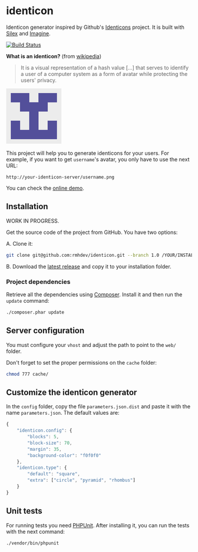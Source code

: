# identicon

Identicon generator inspired by Github's [Identicons](https://github.com/blog/1586-identicons) project.
It is built with [Silex](http://silex.sensiolabs.org) and [Imagine](http://imagine.readthedocs.org).

[![Build Status](https://travis-ci.org/rmhdev/identicon.png)](https://travis-ci.org/rmhdev/identicon)

**What is an identicon?** (from [wikipedia](http://en.wikipedia.org/wiki/Identicon))

>It is a visual representation of a hash value [...] that serves to
identify a user of a computer system as a form of avatar while protecting
the users' privacy.

![Identicon demo](doc/identicon.png)

This project will help you to generate identicons for your users.
For example, if you want to get `username`'s avatar, you only have to use the next URL:

```
http://your-identicon-server/username.png
```

You can check the [online demo](http://identicon.rmhdev.net).

## Installation

WORK IN PROGRESS.

Get the source code of the project from GitHub. You have two options:

A. Clone it:

```bash
git clone git@github.com:rmhdev/identicon.git --branch 1.0 /YOUR/INSTALLATION/FOLDER
```

B. Download the [latest release](https://github.com/rmhdev/identicon/releases) and copy it to your installation folder.

### Project dependencies

Retrieve all the dependencies using [Composer](http://getcomposer.org/).
Install it and then run the `update` command:

```bash
./composer.phar update
```

## Server configuration

You must configure your `vhost` and adjust the path to point to the `web/` folder.

Don't forget to set the proper permissions on the `cache` folder:

```bash
chmod 777 cache/
```

## Customize the identicon generator

In the `config` folder, copy the file `parameters.json.dist` and paste it with the name `parameters.json`.
The default values are:

```javascript
{
    "identicon.config": {
        "blocks": 5,
        "block-size": 70,
        "margin": 35,
        "background-color": "f0f0f0"
    },
    "identicon.type": {
        "default": "square",
        "extra": ["circle", "pyramid", "rhombus"]
    }
}
```

## Unit tests

For running tests you need [PHPUnit](http://www.phpunit.de).
After installing it, you can run the tests with the next command:

```bash
./vendor/bin/phpunit
```

